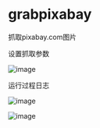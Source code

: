 # grabpixabay
抓取pixabay.com图片

设置抓取参数

![image](https://github.com/zhangxuanru/grabpixabay/readme/1.png)

运行过程日志

  ![image](https://github.com/zhangxuanru/grabpixabay/readme/2.png)

  ![image](https://github.com/zhangxuanru/grabpixabay/readme/7.png)